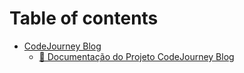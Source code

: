 # Table of contents

* [CodeJourney Blog](README.md)
  * [🚀 Documentação do Projeto CodeJourney Blog](readme/documentacao-do-projeto-codejourney-blog.md)
